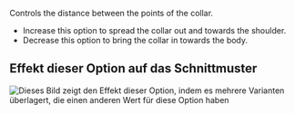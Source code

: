 Controls the distance between the points of the collar.

- Increase this option to spread the collar out and towards the shoulder.
- Decrease this option to bring the collar in towards the body.

## Effekt dieser Option auf das Schnittmuster

![Dieses Bild zeigt den Effekt dieser Option, indem es mehrere Varianten überlagert, die einen anderen Wert für diese Option haben](carlita_collarspread_sample.svg "Effekt dieser Option auf das Schnittmuster")
